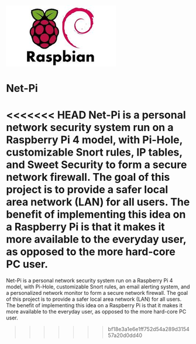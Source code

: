 ![repo_logo](logo.jpeg)
# Net-Pi
<<<<<<< HEAD
Net-Pi is a personal network security system run on a Raspberry Pi 4 model, with Pi-Hole, customizable Snort rules, IP tables, and Sweet Security to form a secure network firewall. The goal of this project is to provide a safer local area network (LAN) for all users. The benefit of implementing this idea on a Raspberry Pi is that it makes it more available to the everyday user, as opposed to the more hard-core PC user.
=======
Net-Pi is a personal network security system run on a Raspberry Pi 4 model, with Pi-Hole, customizable Snort rules, an email alerting system, and a personalized network monitor to form a secure network firewall. The goal of this project is to provide a safer local area network (LAN) for all users. The benefit of implementing this idea on a Raspberry Pi is that it makes it more available to the everyday user, as opposed to the more hard-core PC user.
>>>>>>> bf18e3a1e6e1ff752d54a289d315457a20d0dd40
